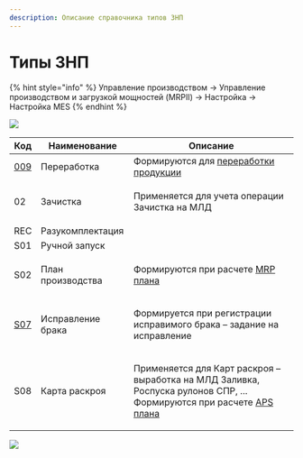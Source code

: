 ```yaml
---
description: Описание справочника типов ЗНП
---
```


# Типы ЗНП

{% hint style="info" %}
Управление производством → Управление производством и загрузкой мощностей (MRPII) → Настройка → Настройка MES
{% endhint %}

![](<../../../.gitbook/assets/image (4).png>)

| Код           | Наименование      | Описание                                                                                                                                                                                   |
| ------------- | ----------------- | ------------------------------------------------------------------------------------------------------------------------------------------------------------------------------------------ |
| [009](009.md) | Переработка       | Формируются для [переработки продукции](../../pererabotka/)                                                                                                                                |
| 02            | Зачистка          | <p></p><p>Применяется для учета операции Зачистка на МЛД</p>                                                                                                                               |
| REC           | Разукомплектация  |                                                                                                                                                                                            |
| S01           | Ручной запуск     |                                                                                                                                                                                            |
| S02           | План производства | <p></p><p>Формируются при расчете <a href="../../mrp-planirovanie/">MRP плана</a></p>                                                                                                      |
| [S07](s07.md) | Исправление брака | <p></p><p>Формируется при регистрации исправимого брака – задание на исправление</p>                                                                                                       |
| S08           | Карта раскроя     | <p></p><p>Применяется для Карт раскроя – выработка на МЛД Заливка, Роспуска рулонов СПР, ... Формируются при расчете <a href="../../aps-planirovanie/raschet-aps-plana/">APS плана</a></p> |



![](<../../../.gitbook/assets/image (572).png>)

